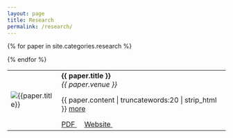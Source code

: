 ```yaml
---
layout: page
title: Research
permalink: /research/
---
```


<table>
<colgroup>
<col width="20%" />
<col width="80%" />
</colgroup>
<tbody>

{% for paper in site.categories.research %}

<tr>
  <td><img src="{{paper.picture}}" alt="{{paper.title}}"></td>
  <td>
  <div><b>{{ paper.title }}</b></div>
  <div><i>{{ paper.venue }}</i></div>
  <p>{{ paper.content | truncatewords:20 | strip_html }} <a href="{{ paper.url }}">more</a></p>
  <span><a href="{{paper.pdf}}"> PDF </a> </span> &nbsp; &nbsp;
  <span><a href="{{paper.website}}"> Website </a> </span> &nbsp; &nbsp;
  </td>
</tr>


{% endfor %}
</tbody>
</table>
